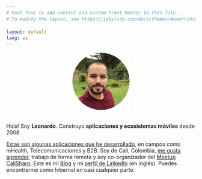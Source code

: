 ```yaml
---
# Feel free to add content and custom Front Matter to this file.
# To modify the layout, see https://jekyllrb.com/docs/themes/#overriding-theme-defaults

layout: default
lang: es
---
```


<center>
    <img src="/images/profile.png" height="152" />
    <br/><br/>
</center>

Hola! Soy __Leonardo__. Construyo __aplicaciones y ecosistemas móviles__ desde 2008.

[Estas son algunas aplicaciones que he desarrollado](/es/apps), en campos como mHealth, Telecomunicaciones y B2B. Soy de Cali, Colombia, [me gusta aprender](/es/tech), trabajo de forma remota y soy co-organizador del [Meetup CaliSharp](https://www.meetup.com/CaliSharpCO/). Este es mi [Blog](https://blog.lvbernal.com/) y mi [perfil de LinkedIn](https://www.linkedin.com/in/lvbernal/) (en inglés). Puedes encontrarme como lvbernal en casi cualquier parte.
